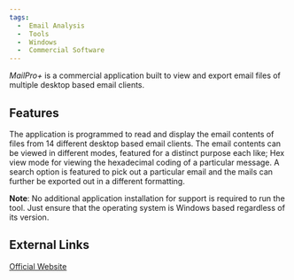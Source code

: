 ```yaml
---
tags:
  -  Email Analysis
  -  Tools
  -  Windows 
  -  Commercial Software
---
```

*MailPro+* is a commercial application built to view and export email
files of multiple desktop based email clients.

## Features

The application is programmed to read and display the email contents of
files from 14 different desktop based email clients. The email contents
can be viewed in different modes, featured for a distinct purpose each
like; Hex view mode for viewing the hexadecimal coding of a particular
message. A search option is featured to pick out a particular email and
the mails can further be exported out in a different formatting.

**Note**: No additional application installation for support is required
to run the tool. Just ensure that the operating system is Windows based
regardless of its version.

## External Links

[Official Website](http://www.systoolsgroup.com/mail-pro-plus.html)